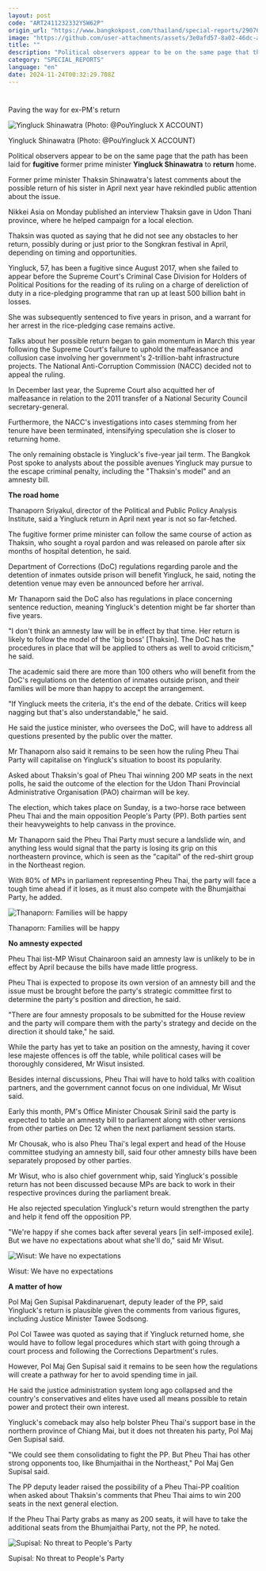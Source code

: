 ```yaml
---
layout: post
code: "ART2411232332YSW62P"
origin_url: "https://www.bangkokpost.com/thailand/special-reports/2907626/paving-the-way-for-ex-pms-return"
image: "https://github.com/user-attachments/assets/3e0afd57-8a02-46dc-a199-205b89072380"
title: ""
description: "Political observers appear to be on the same page that the path has been laid for  fugitive  former prime minister  Yingluck Shinawatra  to  return  home."
category: "SPECIAL_REPORTS"
language: "en"
date: 2024-11-24T00:32:29.708Z
---
```


# 

Paving the way for ex-PM's return

![Yingluck Shinawatra (Photo: @PouYingluck X ACCOUNT)](https://github.com/user-attachments/assets/50638b18-5109-450d-961b-49bb9f84a25a)

Yingluck Shinawatra (Photo: @PouYingluck X ACCOUNT)

Political observers appear to be on the same page that the path has been laid for **fugitive** former prime minister **Yingluck Shinawatra** to **return** home.

Former prime minister Thaksin Shinawatra's latest comments about the possible return of his sister in April next year have rekindled public attention about the issue.

Nikkei Asia on Monday published an interview Thaksin gave in Udon Thani province, where he helped campaign for a local election.

Thaksin was quoted as saying that he did not see any obstacles to her return, possibly during or just prior to the Songkran festival in April, depending on timing and opportunities.

Yingluck, 57, has been a fugitive since August 2017, when she failed to appear before the Supreme Court's Criminal Case Division for Holders of Political Positions for the reading of its ruling on a charge of dereliction of duty in a rice-pledging programme that ran up at least 500 billion baht in losses.

She was subsequently sentenced to five years in prison, and a warrant for her arrest in the rice-pledging case remains active.

Talks about her possible return began to gain momentum in March this year following the Supreme Court's failure to uphold the malfeasance and collusion case involving her government's 2-trillion-baht infrastructure projects. The National Anti-Corruption Commission (NACC) decided not to appeal the ruling.

In December last year, the Supreme Court also acquitted her of malfeasance in relation to the 2011 transfer of a National Security Council secretary-general.

Furthermore, the NACC's investigations into cases stemming from her tenure have been terminated, intensifying speculation she is closer to returning home.

The only remaining obstacle is Yingluck's five-year jail term. The Bangkok Post spoke to analysts about the possible avenues Yingluck may pursue to the escape criminal penalty, including the "Thaksin's model" and an amnesty bill.

**The road home**

Thanaporn Sriyakul, director of the Political and Public Policy Analysis Institute, said a Yingluck return in April next year is not so far-fetched.

The fugitive former prime minister can follow the same course of action as Thaksin, who sought a royal pardon and was released on parole after six months of hospital detention, he said.

Department of Corrections (DoC) regulations regarding parole and the detention of inmates outside prison will benefit Yingluck, he said, noting the detention venue may even be announced before her arrival.

Mr Thanaporn said the DoC also has regulations in place concerning sentence reduction, meaning Yingluck's detention might be far shorter than five years.

"I don't think an amnesty law will be in effect by that time. Her return is likely to follow the model of the 'big boss' \[Thaksin\]. The DoC has the procedures in place that will be applied to others as well to avoid criticism," he said.

The academic said there are more than 100 others who will benefit from the DoC's regulations on the detention of inmates outside prison, and their families will be more than happy to accept the arrangement.

"If Yingluck meets the criteria, it's the end of the debate. Critics will keep nagging but that's also understandable," he said.

He said the justice minister, who oversees the DoC, will have to address all questions presented by the public over the matter.

Mr Thanaporn also said it remains to be seen how the ruling Pheu Thai Party will capitalise on Yingluck's situation to boost its popularity.

Asked about Thaksin's goal of Pheu Thai winning 200 MP seats in the next polls, he said the outcome of the election for the Udon Thani Provincial Administrative Organisation (PAO) chairman will be key.

The election, which takes place on Sunday, is a two-horse race between Pheu Thai and the main opposition People's Party (PP). Both parties sent their heavyweights to help canvass in the province.

Mr Thanaporn said the Pheu Thai Party must secure a landslide win, and anything less would signal that the party is losing its grip on this northeastern province, which is seen as the "capital" of the red-shirt group in the Northeast region.

With 80% of MPs in parliament representing Pheu Thai, the party will face a tough time ahead if it loses, as it must also compete with the Bhumjaithai Party, he added.

![Thanaporn: Families will be happy](https://github.com/user-attachments/assets/12d1e637-94a4-47da-93ef-1ff8d2faf02d)

Thanaporn: Families will be happy

**No amnesty expected**

Pheu Thai list-MP Wisut Chainaroon said an amnesty law is unlikely to be in effect by April because the bills have made little progress.

Pheu Thai is expected to propose its own version of an amnesty bill and the issue must be brought before the party's strategic committee first to determine the party's position and direction, he said.

"There are four amnesty proposals to be submitted for the House review and the party will compare them with the party's strategy and decide on the direction it should take," he said.

While the party has yet to take an position on the amnesty, having it cover lese majeste offences is off the table, while political cases will be thoroughly considered, Mr Wisut insisted.

Besides internal discussions, Pheu Thai will have to hold talks with coalition partners, and the government cannot focus on one individual, Mr Wisut said.

Early this month, PM's Office Minister Chousak Sirinil said the party is expected to table an amnesty bill to parliament along with other versions from other parties on Dec 12 when the next parliament session starts.

Mr Chousak, who is also Pheu Thai's legal expert and head of the House committee studying an amnesty bill, said four other amnesty bills have been separately proposed by other parties.

Mr Wisut, who is also chief government whip, said Yingluck's possible return has not been discussed because MPs are back to work in their respective provinces during the parliament break.

He also rejected speculation Yingluck's return would strengthen the party and help it fend off the opposition PP.

"We're happy if she comes back after several years \[in self-imposed exile\]. But we have no expectations about what she'll do," said Mr Wisut.

![Wisut: We have no expectations](https://static.bangkokpost.com/media/content/dcx/2024/11/24/5357211.jpg)

Wisut: We have no expectations

**A matter of how**

Pol Maj Gen Supisal Pakdinaruenart, deputy leader of the PP, said Yingluck's return is plausible given the comments from various figures, including Justice Minister Tawee Sodsong.

Pol Col Tawee was quoted as saying that if Yingluck returned home, she would have to follow legal procedures which start with going through a court process and following the Corrections Department's rules.

However, Pol Maj Gen Supisal said it remains to be seen how the regulations will create a pathway for her to avoid spending time in jail.

He said the justice administration system long ago collapsed and the country's conservatives and elites have used all means possible to retain power and protect their own interest.

Yingluck's comeback may also help bolster Pheu Thai's support base in the northern province of Chiang Mai, but it does not threaten his party, Pol Maj Gen Supisal said.

"We could see them consolidating to fight the PP. But Pheu Thai has other strong opponents too, like Bhumjaithai in the Northeast," Pol Maj Gen Supisal said.

The PP deputy leader raised the possibility of a Pheu Thai-PP coalition when asked about Thaksin's comments that Pheu Thai aims to win 200 seats in the next general election.

If the Pheu Thai Party grabs as many as 200 seats, it will have to take the additional seats from the Bhumjaithai Party, not the PP, he noted.

![Supisal: No threat to People's Party](https://github.com/user-attachments/assets/0529ef78-f1bd-4429-acae-bfca28586ae9)

Supisal: No threat to People's Party
